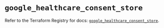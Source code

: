 # `google_healthcare_consent_store`

Refer to the Terraform Registry for docs: [`google_healthcare_consent_store`](https://registry.terraform.io/providers/hashicorp/google-beta/5.17.0/docs/resources/google_healthcare_consent_store).
